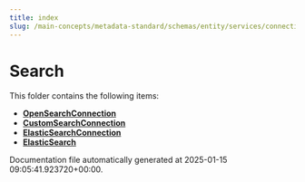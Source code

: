 ```yaml
---
title: index
slug: /main-concepts/metadata-standard/schemas/entity/services/connections/search
---
```


# Search

This folder contains the following items:

- [**OpenSearchConnection**](/main-concepts/metadata-standard/schemas/entity/services/connections/search/opensearchconnection)
- [**CustomSearchConnection**](/main-concepts/metadata-standard/schemas/entity/services/connections/search/customsearchconnection)
- [**ElasticSearchConnection**](/main-concepts/metadata-standard/schemas/entity/services/connections/search/elasticsearchconnection)
- [**ElasticSearch**](/main-concepts/metadata-standard/schemas/entity/services/connections/search/elasticsearch)


Documentation file automatically generated at 2025-01-15 09:05:41.923720+00:00.
